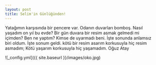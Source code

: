 ```yaml
---
layout: post
title: Selim'in Günlüğünden!
---
```


Yatağımın karşısında bir pencere var. Odanın duvarları bomboş. Nasıl yaşadım on yıl bu evde? Bir gün duvara bir resim asmak gelmedi mi içimden? Ben ne yaptım? Kimse de uyarmadı beni. İşte sonunda anlamsız biri oldum. İşte sonum geldi. kötü bir resim asarım korkusuyla hiç resim asmadım; Kötü yaşarım korkusuyla hiç yaşamadım. 
Oğuz Atay

![_config.yml]({{ site.baseurl }}/images/oko.jpg)
